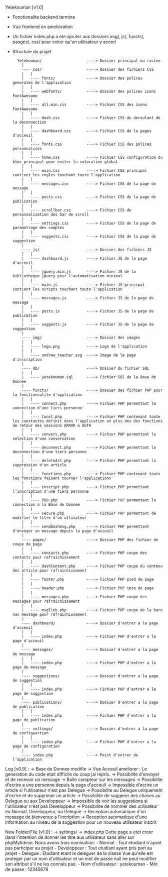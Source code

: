 Yetekouman [v1.0]
- Fonctionalite backend termine
- Vue frontend en amelioration
- Un fichier index.php a ete ajouter aux dossiers img/, js/, functs/, pasges/, css/ pour eviter qu'un utilisateur y acced 
- Structure du projet
        
        Yetekouman/                    ----> Dossier principal ou racine
          |
          ---- css/                    ----> Dossier des fichiers CSS
          |   |
          |   ---- fonts/              ----> Dossier des polices generales de l'application
          |   |
          |   ---- webfonts/           ----> Dossier des polices icons FontAwesome
          |   |
          |   ---- all.min.css         ----> Fichier CSS des icons FontAwesome
          |   |
          |   ---- dash.css            ----> Fichier CSS du deroulant de la deconnection
          |   |
          |   ---- dashboard.css       ----> Fichier CSS de la pages d'acceuil
          |   |
          |   ---- fonts.css           ----> Fichier CSS des polices personnalises
          |   |
          |   ---- home.css            ----> Fichier CSS configuration du bloc principal pour eviter la coloration global
          |   |
          |   ---- main.css            ----> Fichier CSS principal contient les regles touchant toute l'application
          |   |
          |   ---- messages.css        ----> Fichier CSS de la page de message
          |   |
          |   ---- posts.css           ----> Fichier CSS de la page de publication
          |   |
          |   ---- scrollbar.css       ----> Fichier CSS de personnalisation des bar de scroll
          |   |
          |   ---- settings.css        ----> Fichier CSS de la page de parametrage des comptes
          |   |
          |   ---- suggests.css        ----> Fichier CSS de la page de suggestion
          |
          ---- js/                     ----> Dossier des fichiers JS
          |   |
          |   ---- dashboard.js        ----> Fichier JS de la page d'acceuil
          |   |
          |   ---- jquery.min.js       ----> Fichier JS de la bibliotheque jQuery pour l'automatisation minimal
          |   |
          |   ---- main.js             ----> Fichier JS principal contient les scripts touchant toute l'application
          |   |
          |   ---- messages.js         ----> Fichier JS de la page de message
          |   |
          |   ---- posts.js            ----> Fichier JS de la page de publication
          |   |
          |   ---- suggests.js         ----> Fichier JS de la page de suggestion
          |
          ---- img/                    ----> Dossier des images
          |   |
          |   ---- logo.png            ----> Logo de l'application
          |   |
          |   ---- undraw_teacher.svg  ----> Image de la page d'inscription
          |
          ---- db/                     ----> Dossier du fichier SQL
          |   |
          |   ---- yetekouman.sql      ----> Fichier SQl de la Base de Donnee
          |
          ---- functs/                 ----> Dossier des fichier PHP pour la fonctionnalite d'application
          |   |
          |   ---- connect.php         ----> Fichier PHP permettant la connection d'une tiers personne
          |   |
          |   ---- Const.php           ----> Fichier PHP contenant toute les constantes definit dans l'application en plus des des fonctions de retour des sessions ERROR & AUTH
          |   |
          |   ---- convers.php         ----> Fichier PHP permettant la selection d'une conversation
          |   |
          |   ---- deconnect.php       ----> Fichier PHP permettant la deconnection d'une tiers personne
          |   |
          |   ---- deleteArt.php       ----> Fichier PHP permettant la suppression d'un article
          |   |
          |   ---- functions.php       ----> Fichier PHP contenant toute les fonctions faisant tourner l'applications
          |   |
          |   ---- inscript.php        ----> Fichier PHP permettant l'inscription d'une tiers personne
          |   |
          |   ---- PDO.php             ----> Fichier PHP permettant la connection a la Base de Donnee
          |   |
          |   ---- secure.php          ----> Fichier PHP permettant de modifier le titre d'un utlisateur
          |   |
          |   ---- sendDashmsg.php     ----> Fichier PHP permettant d'envoyer un message depuis la page d'acceuil
          |
          ---- pages/                  ----> Dossier PHP des fichier de coupe de page
          |   |
          |   ---- contacts.php        ----> Fichier PHP coupe des contacts pour rafraichissement
          |   |
          |   ---- dashContent.php     ----> Fichier PHP coupe du contenu des article pour rafraichissement
          |   |
          |   ---- footer.php          ----> Fichier PHP pied de page
          |   |
          |   ---- header.php          ----> Fichier PHP tete de page
          |   |
          |   ---- messages.php        ----> Fichier PHP coupe des messages pour rafraichissement
          |   |
          |   ---- msglink.php         ----> Fichier PHP coupe de la bare nav message pour rafraichissement
          |
          ---- dashboard/              ----> Dossier d'entrer a la page d'acceuil
          |   |
          |   ---- index.php           ----> Fichier PHP d'entrer a la page d'acceuil
          |
          ---- messages/               ----> Dossier d'entrer a la page de message
          |   |
          |   ---- index.php           ----> Fichier PHP d'entrer a la page de message
          |
          ---- suggestions/            ----> Dossier d'entrer a la page de suggestion
          |   |
          |   ---- index.php           ----> Fichier PHP d'entrer a la page de suggestion
          |
          ---- publications/           ----> Dossier d'entrer a la page de publication
          |   |
          |   ---- index.php           ----> Fichier PHP d'entrer a la page de publication
          |
          ---- settings/               ----> Dossier d'entrer a la page de configuartion
          |   |
          |   ---- index.php           ----> Fichier PHP d'entrer a la page de configuration
          |
          ---- index.php               ----> Point d'entrer de l'application
              
Log [v0.9] :
    -> Base de Donnee modifie
    -> Vue Acceuil ameliorer : Le generation du code etait difficile du coup jai repris.
    -> Possibilite d'envoyer et de recevoir un message
    -> Bulle compteur sur les messages
    -> Possibilite d'ecrire a une personne depuis la page d'acceuil
    -> Impossible d'ecrire un article si l'utilisateur n'est pas Delegue
    -> Possibilite au Delegue uniquement d'ecrire et de supprimer un article
    -> Possibilite de suggerer des choses au Delegue ou aux Developpeur
    -> Impossible de voir les suggestions si l'utilisateur n'est pas Developpeur
    -> Possibilite de nommer des utilisateur en Normal, Developpeur, ou Delegue
    -> Reception automatique d'un message de bienvenue a l'incription
    -> Reception automatique d'une information au niveau de la suggestion pour un nouveau utilisateur inscrit

New Folder/File [v1.0] :
    -> settings/
        -> index.php
    Cette page a etet creer dans l'intention de donner les titre aux utilisateur sans aller sur phpMyAdmin. Nous avons trois nomination:
            - Normal : Tout etudiant n'ayant pas participer au projet
            - Developpeur : Tout etudiant ayant pris part au projet
            - Delegue : Etudiant etant le deleguer de la classe
    Vue qu'elle est proteger par un nom d'utlisateur et un mot de passe null ne peut modifier son attribut s'il ne les connais pas:
        - Nom d'utilisateur : yetekouman
        - Mot de passe : 12345678



